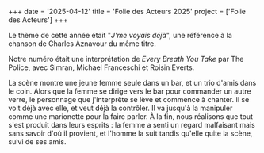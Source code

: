 +++
date = '2025-04-12'
title = 'Folie des Acteurs 2025'
project = ['Folie des Acteurs']
+++

Le thème de cette année était "*J'me voyais déjà*", une référence à la chanson de Charles Aznavour du même titre.

Notre numéro était une interprétation de *Every Breath You Take* par The Police, avec Simran, Michael Franceschi et Roisin Everts.

La scène montre une jeune femme seule dans un bar, et un trio d'amis dans le coin. Alors que la femme se dirige vers le bar pour commander un autre verre, le personnage que j'interprète se lève et commence à chanter. Il se voit déjà avec elle, et veut déjà la contrôler. Il va jusqu'à la manipuler comme une marionette pour la faire parler.
À la fin, nous réalisons que tout s'est produit dans leurs esprits : la femme a senti un regard malfaisant mais sans savoir d'où il provient, et l'homme la suit tandis qu'elle quite la scène, suivi de ses amis.

